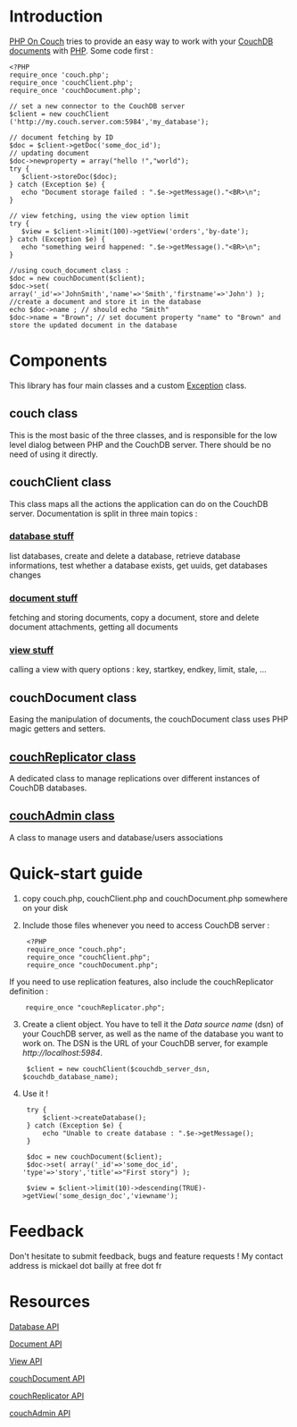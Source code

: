 Introduction
============

[PHP On Couch](http://github.com/dready92/PHP-on-Couch/) tries to provide an easy way to work with your [CouchDB](http://couchdb.apache.org) [documents](http://wiki.apache.org/couchdb/HTTP_Document_API) with [PHP](http://php.net). Some code first :

    <?PHP
    require_once 'couch.php';
    require_once 'couchClient.php';
    require_once 'couchDocument.php';
    
    // set a new connector to the CouchDB server
    $client = new couchClient ('http://my.couch.server.com:5984','my_database');
    
    // document fetching by ID
    $doc = $client->getDoc('some_doc_id');
    // updating document
    $doc->newproperty = array("hello !","world");
    try {
       $client->storeDoc($doc);
    } catch (Exception $e) {
       echo "Document storage failed : ".$e->getMessage()."<BR>\n";
    }

    // view fetching, using the view option limit
    try {
       $view = $client->limit(100)->getView('orders','by-date');
    } catch (Exception $e) {
       echo "something weird happened: ".$e->getMessage()."<BR>\n";
    }

    //using couch_document class :
    $doc = new couchDocument($client);
    $doc->set( array('_id'=>'JohnSmith','name'=>'Smith','firstname'=>'John') ); //create a document and store it in the database
    echo $doc->name ; // should echo "Smith"
    $doc->name = "Brown"; // set document property "name" to "Brown" and store the updated document in the database

Components
==========

This library has four main classes and a custom [Exception](http://php.net/manual/en/language.exceptions.php) class.

couch class
-----------

This is the most basic of the three classes, and is responsible for the low level dialog between PHP and the CouchDB server. There should be no need of using it directly.

couchClient class
------------------

This class maps all the actions the application can do on the CouchDB server. Documentation is split in three main topics :

### [database stuff](http://github.com/dready92/PHP-on-Couch/blob/master/doc/couch_client-database.md)

list databases, create and delete a database, retrieve database informations, test whether a database exists, get uuids, get databases changes

### [document stuff](http://github.com/dready92/PHP-on-Couch/blob/master/doc/couch_client-document.md)

fetching and storing documents, copy a document, store and delete document attachments, getting all documents

### [view stuff](http://github.com/dready92/PHP-on-Couch/blob/master/doc/couch_client-view.md)

calling a view with query options : key, startkey, endkey, limit, stale, ...

couchDocument class
--------------------

Easing the manipulation of documents, the couchDocument class uses PHP magic getters and setters.

[couchReplicator class](http://github.com/dready92/PHP-on-Couch/blob/master/doc/couch_replicator.md)
---------------------

A dedicated class to manage replications over different instances of CouchDB databases.

[couchAdmin class](http://github.com/dready92/PHP-on-Couch/blob/master/doc/couch_admin.md)
----------------

A class to manage users and database/users associations

Quick-start guide
=================

1. copy couch.php, couchClient.php and couchDocument.php somewhere on your disk
   
2. Include those files whenever you need to access CouchDB server :
        
        <?PHP
        require_once "couch.php";
        require_once "couchClient.php";
        require_once "couchDocument.php";

If you need to use replication features, also include the couchReplicator definition :

        require_once "couchReplicator.php";

3. Create a client object. You have to tell it the _Data source name_ (dsn) of your CouchDB server, as well as the name of the database you want to work on. The DSN is the URL of your CouchDB server, for example _http://localhost:5984_.
        
        $client = new couchClient($couchdb_server_dsn, $couchdb_database_name);

4. Use it !
        
        try {
            $client->createDatabase();
        } catch (Exception $e) {
            echo "Unable to create database : ".$e->getMessage();
        }
        
        $doc = new couchDocument($client);
        $doc->set( array('_id'=>'some_doc_id', 'type'=>'story','title'=>"First story") );
        
        $view = $client->limit(10)->descending(TRUE)->getView('some_design_doc','viewname');
        
Feedback
========

Don't hesitate to submit feedback, bugs and feature requests ! My contact address is mickael dot bailly at free dot fr

Resources
=========

[Database API](http://github.com/dready92/PHP-on-Couch/blob/master/doc/couch_client-database.md)

[Document API](http://github.com/dready92/PHP-on-Couch/blob/master/doc/couch_client-document.md)

[View API](http://github.com/dready92/PHP-on-Couch/blob/master/doc/couch_client-view.md)

[couchDocument API](http://github.com/dready92/PHP-on-Couch/blob/master/doc/couch_document.md)

[couchReplicator API](http://github.com/dready92/PHP-on-Couch/blob/master/doc/couch_replicator.md)

[couchAdmin API](http://github.com/dready92/PHP-on-Couch/blob/master/doc/couch_admin.md)
